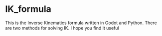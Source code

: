 # IK_formula
This is the Inverse Kinematics formula written in Godot and Python. There are two methods for solving IK. I hope you find it useful
